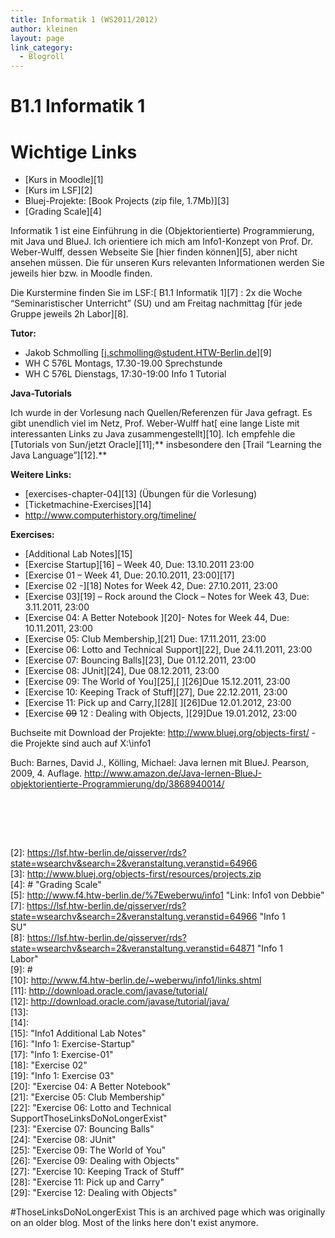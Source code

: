 ```yaml
---
title: Informatik 1 (WS2011/2012)
author: kleinen
layout: page
link_category:
  - Blogroll
---
```



# B1.1 Informatik 1

# Wichtige Links

*   [Kurs in Moodle][1]
*   [Kurs im LSF][2]
*   Bluej-Projekte: [Book Projects (zip file, 1.7Mb)][3]
*   [Grading Scale][4]

Informatik 1 ist eine Einführung in die (Objektorientierte) Programmierung, mit Java und BlueJ. Ich orientiere ich mich am Info1-Konzept von Prof. Dr. Weber-Wulff, dessen Webseite Sie [hier finden können][5], aber nicht ansehen müssen. Die für unseren Kurs relevanten Informationen werden Sie jeweils hier bzw. in Moodle finden.

Die Kurstermine finden Sie im LSF:[ B1.1 Informatik 1][7] : 2x die Woche &#8220;Seminaristischer Unterricht&#8221; (SU) und am Freitag nachmittag [für jede Gruppe jeweils 2h Labor][8].

**Tutor:**

*   Jakob Schmolling [<j.schmolling@student.HTW-Berlin.de>][9]
*   WH C 576L Montags, 17.30-19.00 Sprechstunde
*   WH C 576L Dienstags, 17:30-19:00 Info 1 Tutorial

**Java-Tutorials**

Ich wurde in der Vorlesung nach Quellen/Referenzen für Java gefragt. Es gibt unendlich viel im Netz, Prof. Weber-Wulff hat[ eine lange Liste mit interessanten Links zu Java zusammengestellt][10]. Ich empfehle die [Tutorials von Sun/jetzt Oracle][11];** insbesondere den [Trail &#8220;Learning the Java Language&#8221;][12].**

**Weitere Links:**

*   [exercises-chapter-04][13] (Übungen für die Vorlesung)
*   [Ticketmachine-Exercises][14]
*   <a href="http://www.computerhistory.org/timeline/" rel="nofollow">http://www.computerhistory.org/timeline/</a>

**Exercises:**

*   [Additional Lab Notes][15]
*   [Exercise Startup][16] &#8211; Week 40, Due: 13.10.2011 23:00
*   [Exercise 01 &#8211; Week 41, Due: 20.10.2011, 23:00][17]
*   [Exercise 02 -][18] Notes for Week 42, Due: 27.10.2011, 23:00
*   [Exercise 03][19] &#8211; Rock around the Clock &#8211; Notes for Week 43, Due: 3.11.2011, 23:00
*   [Exercise 04: A Better Notebook ][20]- Notes for Week 44, Due: 10.11.2011, 23:00
*   [Exercise 05: Club Membership,][21] Due: 17.11.2011, 23:00
*   [Exercise 06: Lotto and Technical Support][22], Due 24.11.2011, 23:00
*   [Exercise 07: Bouncing Balls][23], Due 01.12.2011, 23:00
*   [Exercise 08: JUnit][24], Due 08.12.2011, 23:00
*   [Exercise 09: The World of You][25],[ ][26]Due 15.12.2011, 23:00
*   [Exercise 10: Keeping Track of Stuff][27], Due 22.12.2011, 23:00
*   [Exercise 11: Pick up and Carry,][28][ ][26]Due 12.01.2012, 23:00
*   [Exercise <del>09</del> 12 : Dealing with Objects, ][29]Due 19.01.2012, 23:00

Buchseite mit Download der Projekte: <http://www.bluej.org/objects-first/> - die Projekte sind auch auf X:\info1

Buch: Barnes, David J., Kölling, Michael: Java lernen mit BlueJ. Pearson, 2009, 4. Auflage. <http://www.amazon.de/Java-lernen-BlueJ-objektorientierte-Programmierung/dp/3868940014/>

&nbsp;

&nbsp;


 <br/>[2]: https://lsf.htw-berlin.de/qisserver/rds?state=wsearchv&search=2&veranstaltung.veranstid=64966
 <br/>[3]: http://www.bluej.org/objects-first/resources/projects.zip
 <br/>[4]: # "Grading Scale"
 <br/>[5]: http://www.f4.htw-berlin.de/%7Eweberwu/info1 "Link: Info1 von Debbie"
 <br/>[7]: https://lsf.htw-berlin.de/qisserver/rds?state=wsearchv&search=2&veranstaltung.veranstid=64966 "Info 1 <br/>SU"
 <br/>[8]: https://lsf.htw-berlin.de/qisserver/rds?state=wsearchv&search=2&veranstaltung.veranstid=64871 "Info 1 <br/>Labor"
 <br/>[9]: #
 <br/>[10]: http://www.f4.htw-berlin.de/~weberwu/info1/links.shtml
 <br/>[11]: http://download.oracle.com/javase/tutorial/
 <br/>[12]: http://download.oracle.com/javase/tutorial/java/
 <br/>[13]:
 <br/>[14]:
 <br/>[15]: "Info1 Additional Lab Notes"
 <br/>[16]: "Info 1: Exercise-Startup"
 <br/>[17]: "Info 1: Exercise-01"
 <br/>[18]: "Exercise 02"
 <br/>[19]: "Info 1: Exercise 03"
 <br/>[20]: "Exercise 04: A Better Notebook"
 <br/>[21]: "Exercise 05: Club Membership"
 <br/>[22]: "Exercise 06: Lotto and Technical SupportThoseLinksDoNoLongerExist"
 <br/>[23]: "Exercise 07: Bouncing Balls"
 <br/>[24]: "Exercise 08: JUnit"
 <br/>[25]: "Exercise 09: The World of You"
 <br/>[26]: "Exercise 09: Dealing with Objects"
 <br/>[27]: "Exercise 10: Keeping Track of Stuff"
 <br/>[28]: "Exercise 11: Pick up and Carry"
 <br/>[29]: "Exercise 12: Dealing with Objects"

#ThoseLinksDoNoLongerExist
This is an archived page which was originally on an older blog. Most of the links here don't exist anymore.
